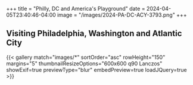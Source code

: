 +++
title = "Philly, DC and America's Playground"
date = 2024-04-05T23:40:46-04:00
image = "/images/2024-PA-DC-ACY-3793.png"
+++

## Visiting Philadelphia, Washington and Atlantic City

{{< gallery match="images/*" sortOrder="asc" rowHeight="150" margins="5" thumbnailResizeOptions="600x600 q90 Lanczos" showExif=true previewType="blur" embedPreview=true loadJQuery=true >}}